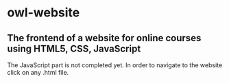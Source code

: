 # owl-website
## The frontend of a website for online courses using HTML5, CSS, JavaScript
The JavaScript part is not completed yet. In order to navigate to the website click on any .html file.
